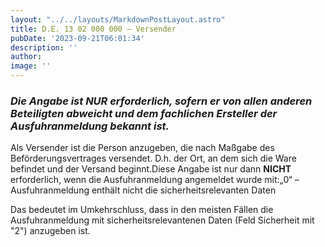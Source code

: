 ```yaml
---
layout: "../../layouts/MarkdownPostLayout.astro"
title: D.E. 13 02 000 000 – Versender
pubDate: '2023-09-21T06:01:34'
description: ''
author: 
image: ''
---
```


### ***Die Angabe ist NUR erforderlich, sofern er von allen anderen Beteiligten abweicht und dem fachlichen Ersteller der Ausfuhranmeldung bekannt ist.***





Als Versender ist die Person anzugeben, die nach Maßgabe des Beförderungsvertrages versendet. D.h. der Ort, an dem sich die Ware befindet und der Versand beginnt.Diese Angabe ist nur dann **NICHT** erforderlich, wenn die Ausfuhranmeldung angemeldet wurde mit:„0“ – Ausfuhranmeldung enthält nicht die sicherheitsrelevanten Daten

Das bedeutet im Umkehrschluss, dass in den meisten Fällen die Ausfuhranmeldung mit sicherheitsrelevantenen Daten (Feld Sicherheit mit \"2\") anzugeben ist.



###